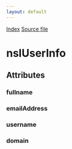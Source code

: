 ```yaml
---
layout: default
---
```

<div id='links'><a href="../index.html">Index</a>
<a href="http://dxr.mozilla.org/mozilla-central/source/toolkit/components/startup/public/nsIUserInfo.idl">Source file</a>
</div>

# nsIUserInfo #

## Attributes ##

### fullname ###

### emailAddress ###

### username ###

### domain ###

